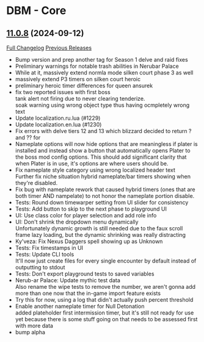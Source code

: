 # DBM - Core

## [11.0.8](https://github.com/DeadlyBossMods/DeadlyBossMods/tree/11.0.8) (2024-09-12)
[Full Changelog](https://github.com/DeadlyBossMods/DeadlyBossMods/compare/11.0.7...11.0.8) [Previous Releases](https://github.com/DeadlyBossMods/DeadlyBossMods/releases)

- Bump version and prep another tag for Season 1 delve and raid fixes  
- Preliminary warnings for notable trash abilities in Nerubar Palace  
- While at it, massively extend normla mode silken court phase 3 as well  
- massively extend P3 timers on silken court heroic  
- preliminary heroic timer differences for queen ansurek  
- fix two reported issues with first boss  
    tank alert not firing due to never clearing tenderize.  
    soak warning using wrong object type thus having ocmpletely wrong text  
- Update localization.ru.lua (#1229)  
- Update localization.en.lua (#1230)  
- Fix errors with delve tiers 12 and 13 which blizzard decided to return ? and ?? for  
- Nameplate options will now hide options that are meaningless if plater is installed and instead show a button that automatically opens Plater to the boss mod config options. This should add significant clarity that when Plater is in use, it's options are where users should be.  
- Fix nameplate style category using wrong localized header text  
    Further fix niche situation hybrid nameplate/bar timers showing when they're disabled.  
- Fix bug with nameplate rework that caused hybrid timers (ones that are both timer AND nampelate) to not honor the nameplate portion disable.  
- Tests: Round down timewarper setting from UI slider for consistency  
- Tests: Add button to skip to the next phase to playground UI  
- UI: Use class color for player selection and add role info  
- UI: Don't shrink the dropdown menu dynamically  
    Unfortunately dynamic growth is still needed due to the faux scroll frame lazy loading, but the dynamic shrinking was really distracting  
- Ky'veza: Fix Nexus Daggers spell showing up as Unknown  
- Tests: Fix timestamps in UI  
- Tests: Update CLI tools  
    It'll now just create files for every single encounter by default instead of outputting to stdout  
- Tests: Don't export playground tests to saved variables  
- Nerub-ar Palace: Update mythic test data  
    Also rename the wipe tests to remove the number, we aren't gonna add more than one now that the in-game import feature exists  
- Try this for now, using a log that didn't actually push percent threshold  
- Enable another nameplate timer for Null Detonation  
    added plateholder first intermission timer, but it's still not ready for use yet because there is some stuff going on that needs to be assessed first with more data  
- bump alpha  
